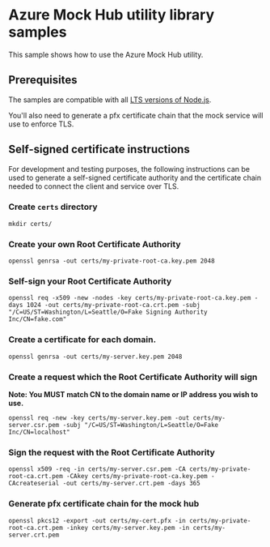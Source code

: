 # Azure Mock Hub utility library samples

This sample shows how to use the Azure Mock Hub utility.

## Prerequisites

The samples are compatible with all [LTS versions of Node.js](https://github.com/nodejs/release#release-schedule).

You'll also need to generate a pfx certificate chain that the mock service
will use to enforce TLS.

## Self-signed certificate instructions

For development and testing purposes, the following instructions
can be used to generate a self-signed certificate authority and
the certificate chain needed to connect the client and service over TLS.

### Create `certs` directory

```
mkdir certs/
```

### Create your own Root Certificate Authority

```
openssl genrsa -out certs/my-private-root-ca.key.pem 2048
```

### Self-sign your Root Certificate Authority

```
openssl req -x509 -new -nodes -key certs/my-private-root-ca.key.pem -days 1024 -out certs/my-private-root-ca.crt.pem -subj "/C=US/ST=Washington/L=Seattle/O=Fake Signing Authority Inc/CN=fake.com"
```

### Create a certificate for each domain.

```
openssl genrsa -out certs/my-server.key.pem 2048
```

### Create a request which the Root Certificate Authority will sign

**Note: You MUST match CN to the domain name or IP address you wish to use.**

```
openssl req -new -key certs/my-server.key.pem -out certs/my-server.csr.pem -subj "/C=US/ST=Washington/L=Seattle/O=Fake Inc/CN=localhost"
```

### Sign the request with the Root Certificate Authority

```
openssl x509 -req -in certs/my-server.csr.pem -CA certs/my-private-root-ca.crt.pem -CAkey certs/my-private-root-ca.key.pem -CAcreateserial -out certs/my-server.crt.pem -days 365
```

### Generate pfx certificate chain for the mock hub

```
openssl pkcs12 -export -out certs/my-cert.pfx -in certs/my-private-root-ca.crt.pem -inkey certs/my-server.key.pem -in certs/my-server.crt.pem
```
